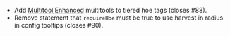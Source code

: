 - Add [Multitool Enhanced](https://modrinth.com/mod/multitool-enhanced) multitools to tiered hoe tags (closes #88).
- Remove statement that `requireHoe` must be true to use harvest in radius in config tooltips (closes #90).